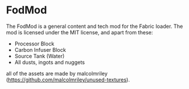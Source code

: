 # FodMod
The FodMod is a general content and tech mod for the Fabric loader.
The mod is licensed under the MIT license, and apart from these:
- Processor Block
- Carbon Infuser Block
- Source Tank (Water)
- All dusts, ingots and nuggets


all of the assets are made by malcolmriley (https://github.com/malcolmriley/unused-textures).
